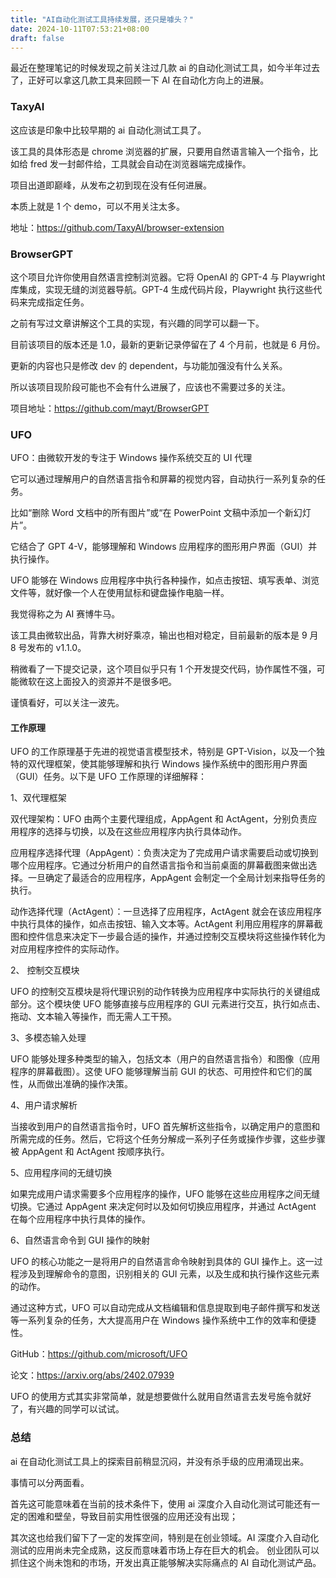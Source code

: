 ```yaml
---
title: "AI自动化测试工具持续发展，还只是噱头？"
date: 2024-10-11T07:53:21+08:00
draft: false
---
```


最近在整理笔记的时候发现之前关注过几款 ai 的自动化测试工具，如今半年过去了，正好可以拿这几款工具来回顾一下 AI 在自动化方向上的进展。

### TaxyAI

这应该是印象中比较早期的 ai 自动化测试工具了。

该工具的具体形态是 chrome 浏览器的扩展，只要用自然语言输入一个指令，比如给 fred 发一封邮件给，工具就会自动在浏览器端完成操作。

项目出道即巅峰，从发布之初到现在没有任何进展。

本质上就是 1 个 demo，可以不用关注太多。

地址：https://github.com/TaxyAI/browser-extension

### BrowserGPT

这个项目允许你使用自然语言控制浏览器。它将 OpenAI 的 GPT-4 与 Playwright 库集成，实现无缝的浏览器导航。GPT-4 生成代码片段，Playwright 执行这些代码来完成指定任务。

之前有写过文章讲解这个工具的实现，有兴趣的同学可以翻一下。

目前该项目的版本还是 1.0，最新的更新记录停留在了 4 个月前，也就是 6 月份。

更新的内容也只是修改 dev 的 dependent，与功能加强没有什么关系。

所以该项目现阶段可能也不会有什么进展了，应该也不需要过多的关注。

项目地址：https://github.com/mayt/BrowserGPT

### UFO

UFO：由微软开发的专注于 Windows 操作系统交互的 UI 代理

它可以通过理解用户的自然语言指令和屏幕的视觉内容，自动执行一系列复杂的任务。

比如“删除 Word 文档中的所有图片”或“在 PowerPoint 文稿中添加一个新幻灯片”。

它结合了 GPT 4-V，能够理解和 Windows 应用程序的图形用户界面（GUI）并执行操作。

UFO 能够在 Windows 应用程序中执行各种操作，如点击按钮、填写表单、浏览文件等，就好像一个人在使用鼠标和键盘操作电脑一样。

我觉得称之为 AI 赛博牛马。

该工具由微软出品，背靠大树好乘凉，输出也相对稳定，目前最新的版本是 9 月 8 号发布的 v1.1.0。

稍微看了一下提交记录，这个项目似乎只有 1 个开发提交代码，协作属性不强，可能微软在这上面投入的资源并不是很多吧。

谨慎看好，可以关注一波先。

#### 工作原理

UFO 的工作原理基于先进的视觉语言模型技术，特别是 GPT-Vision，以及一个独特的双代理框架，使其能够理解和执行 Windows 操作系统中的图形用户界面（GUI）任务。以下是 UFO 工作原理的详细解释：

1、双代理框架

双代理架构：UFO 由两个主要代理组成，AppAgent 和 ActAgent，分别负责应用程序的选择与切换，以及在这些应用程序内执行具体动作。

应用程序选择代理（AppAgent）：负责决定为了完成用户请求需要启动或切换到哪个应用程序。它通过分析用户的自然语言指令和当前桌面的屏幕截图来做出选择。一旦确定了最适合的应用程序，AppAgent 会制定一个全局计划来指导任务的执行。

动作选择代理（ActAgent）：一旦选择了应用程序，ActAgent 就会在该应用程序中执行具体的操作，如点击按钮、输入文本等。ActAgent 利用应用程序的屏幕截图和控件信息来决定下一步最合适的操作，并通过控制交互模块将这些操作转化为对应用程序控件的实际动作。

2、 控制交互模块

UFO 的控制交互模块是将代理识别的动作转换为应用程序中实际执行的关键组成部分。这个模块使 UFO 能够直接与应用程序的 GUI 元素进行交互，执行如点击、拖动、文本输入等操作，而无需人工干预。

3、多模态输入处理

UFO 能够处理多种类型的输入，包括文本（用户的自然语言指令）和图像（应用程序的屏幕截图）。这使 UFO 能够理解当前 GUI 的状态、可用控件和它们的属性，从而做出准确的操作决策。

4、用户请求解析

当接收到用户的自然语言指令时，UFO 首先解析这些指令，以确定用户的意图和所需完成的任务。然后，它将这个任务分解成一系列子任务或操作步骤，这些步骤被 AppAgent 和 ActAgent 按顺序执行。

5、应用程序间的无缝切换

如果完成用户请求需要多个应用程序的操作，UFO 能够在这些应用程序之间无缝切换。它通过 AppAgent 来决定何时以及如何切换应用程序，并通过 ActAgent 在每个应用程序中执行具体的操作。

6、自然语言命令到 GUI 操作的映射

UFO 的核心功能之一是将用户的自然语言命令映射到具体的 GUI 操作上。这一过程涉及到理解命令的意图，识别相关的 GUI 元素，以及生成和执行操作这些元素的动作。

通过这种方式，UFO 可以自动完成从文档编辑和信息提取到电子邮件撰写和发送等一系列复杂的任务，大大提高用户在 Windows 操作系统中工作的效率和便捷性。

GitHub：https://github.com/microsoft/UFO

论文：https://arxiv.org/abs/2402.07939

UFO 的使用方式其实非常简单，就是想要做什么就用自然语言去发号施令就好了，有兴趣的同学可以试试。

### 总结

ai 在自动化测试工具上的探索目前稍显沉闷，并没有杀手级的应用涌现出来。

事情可以分两面看。

首先这可能意味着在当前的技术条件下，使用 ai 深度介入自动化测试可能还有一定的困难和壁垒，导致目前实用性很强的应用还没有出现；

其次这也给我们留下了一定的发挥空间，特别是在创业领域。AI 深度介入自动化测试的应用尚未完全成熟，这反而意味着市场上存在巨大的机会。 创业团队可以抓住这个尚未饱和的市场，开发出真正能够解决实际痛点的 AI 自动化测试产品。
